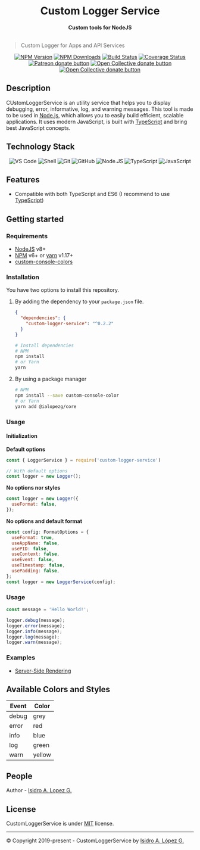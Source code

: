<div align="center">  
  <h1>Custom Logger Service</h1>
</div>
<div align="center">
  <strong>Custom tools for NodeJS</strong>
</div>
<br />

> Custom Logger for Apps and API Services

<div align="center">
  
[![NPM Version][npm-image]][npm-url]
[![NPM Downloads][downloads-image]][downloads-url]
[![Build Status][travis-image]][travis-url]
[![Coverage Status](https://coveralls.io/repos/github/ialopezg/custom-logger-service/badge.svg?branch=main)](https://coveralls.io/github/ialopezg/custom-logger-service?branch=main)
<br class="badge-separator" />
<span class="badge-patreon"><a href="https://patreon.com/ialopezg" title="Donate to this project using Patreon"><img src="https://img.shields.io/badge/patreon-donate-yellow.svg" alt="Patreon donate button" /></a></span>
<span class="badge-opencollective"><a href="https://opencollective.com/ialopezg" title="Donate to this project using Open Collective"><img src="https://img.shields.io/badge/open%20collective-donate-yellow.svg" alt="Open Collective donate button" /></a></span>
<span class="badge-paypal"><a href="https://www.paypal.me/isidrolopezg" title="Donate to this project using Open Collective"><img src="https://img.shields.io/badge/paypal-donate-yellow.svg" alt="Open Collective donate button" /></a></span>

</div>

## Description

CUstomLoggerService is an utility service that helps you to display debugging, error, informative, log, and warning messages. This tool is made to be used in [Node.js](https://nodejs.org), which allows you to easily build efficient,
scalable applications. It uses modern JavaScript, is built with [TypeScript](https://typescriptlang.org) and
bring best JavaScript concepts.

## Technology Stack

<div align="center">

![VS Code](https://img.shields.io/badge/-VS%20Code-007ACC?style=plastic&logo=visual-studio-code)
![Shell](https://img.shields.io/badge/-Shell-blasck?style=plastic&logo=Shell)
![Git](https://img.shields.io/badge/-Git-black?style=plastic&logo=git)
![GitHub](https://img.shields.io/badge/-GitHub-181717?style=plastic&logo=github)
![Node.JS](https://img.shields.io/badge/-Node.JS-black?style=plastic&logo=Node.js)
![TypeScript](https://img.shields.io/badge/-TypeScript-000000?style=flat&logo=typescript)
![JavaScript](https://img.shields.io/badge/-JavaScript-000000?style=flat&logo=javascript)

</div>

## Features

- Compatible with both TypeScript and ES6 (I recommend to use [TypeScript](http://www.typescriptlang.org))

## Getting started

### Requirements

- [NodeJS](https://nodejs.org/) v8+
- [NPM](https://www.npmjs.com/package/npm) v6+ or [yarn](https://yarnpkg.com/) v1.17+
- [custom-console-colors](https://www.npmjs.com/package/custom-console-colors)

### Installation

You have two options to install this repository.
1. By adding the dependency to your `package.json` file.

   ```json
   {
     "dependencies": {
       "custom-logger-service": "^0.2.2"
     }
   }
   ```

   ```bash
   # Install dependencies
   # NPM
   npm install
   # or Yarn
   yarn
   ```

2. By using a package manager
   ```bash
   # NPM
   npm install --save custom-console-color
   # or Yarn
   yarn add @ialopezg/core
   ```

### Usage

#### Initialization
__Default options__
```javascript
const { LoggerService } = require('custom-logger-service')

// With default options
const logger = new Logger();
```

__No options nor styles__
```javascript
const logger = new Logger({
  useFormat: false,
});
```

__No options and default format__
```javascript
const config: FormatOptions = {
  useFormat: true,
  useAppName: false,
  usePID: false,
  useContext: false,
  useEvent: false,
  useTimestamp: false,
  usePadding: false,
};
const logger = new LoggerService(config);
```
### Usage

```javascript
const message = 'Hello World!';

logger.debug(message);
logger.error(message);
logger.info(message);
logger.log(message);
logger.warn(message);
```

### Examples

- [Server-Side Rendering](./exampes)

## Available Colors and Styles

| Event | Color   |
| ----- | ------- |
| debug | grey    |
| error | red     |
| info  | blue    |
| log   | green   |
| warn  | yellow  |

## People

Author - [Isidro A. Lopez G.](https://github.com/ialopezg")

## License

CustomLoggerService is under [MIT](LICENSE) license.

---

&copy; Copyright 2019-present - CustomLoggerService by [Isidro A. López G.](https://ialopezg.com/)

[npm-image]: https://img.shields.io/npm/v/custom-logger-service.svg
[npm-url]: https://npmjs.org/package/custom-logger-service
[downloads-image]: https://img.shields.io/npm/dm/custom-logger-service.svg
[downloads-url]: https://www.npmjs.com/package/custom-logger-service
[travis-image]: https://img.shields.io/travis/ialopezg/custom-logger-service/main.svg
[travis-url]: https://travis-ci.org/ialopezg/custom-logger-service
[coveralls-image]: https://img.shields.io/coveralls/ialopezg/custom-logger-service.svg?style=flat
[coveralls-url]: https://coveralls.io/r/ialopezg/custom-logger-service?branch=main
